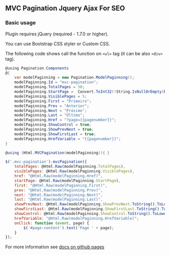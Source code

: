 ## MVC Pagination Jquery Ajax For SEO ##

### Basic usage ###

Plugin requires jQuery (required - 1.7.0 or higher).

You can use Bootstrap CSS styler or Custom CSS.

The following code shows call the function on `<ul>` tag (it can be also `<div>` tag).

```C#
@using Pagination.Components
@{
    var modelPaginning = new Pagination.ModelPaginning();
    modelPaginning.Id = "mvc-pagination";
    modelPaginning.TotalPages = 50;
    modelPaginning.StartPage =  Convert.ToInt32(!String.IsNullOrEmpty(Request["page"]) ? Request["page"].ToString() : "1");
    modelPaginning.VisiblePages = 5;
    modelPaginning.First = "Primeiro";
    modelPaginning.Prev = "Anterior";
    modelPaginning.Next = "Próximo";
    modelPaginning.Last = "Último";
    modelPaginning.Href = "?page={{pagenumber}}";
    modelPaginning.ShowControl = true;
    modelPaginning.ShowPrevNext = true;
    modelPaginning.ShowFirstLast = true;
    modelPaginning.HrefVariable = "{{pagenumber}}";
}

@using (Html.MVCPagination(modelPaginning)){ }

```

```javascript
$('.mvc-pagination').mvcPagination({
	totalPages: @Html.Raw(modelPaginning.TotalPages),
	visiblePages: @Html.Raw(modelPaginning.VisiblePages),
	href: "@Html.Raw(modelPaginning.Href)",
	startPage: @Html.Raw(modelPaginning.StartPage),
	first: "@Html.Raw(modelPaginning.First)",
	prev: "@Html.Raw(modelPaginning.Prev)",
	next: "@Html.Raw(modelPaginning.Next)",
	last: "@Html.Raw(modelPaginning.Last)",
	showPrevNext: @Html.Raw(modelPaginning.ShowPrevNext.ToString().ToLower()),
	showFirstLast: @Html.Raw(modelPaginning.ShowFirstLast.ToString().ToLower()),
	showControl: @Html.Raw(modelPaginning.ShowControl.ToString().ToLower()),
	hrefVariable: "@Html.Raw(modelPaginning.HrefVariable)";
	onClick: function (event, page) {
		$('#page-content').text('Page ' + page);
	}
});

```

For more information see [docs on github pages](http://ikezili.github.io/mvc-pagination)
